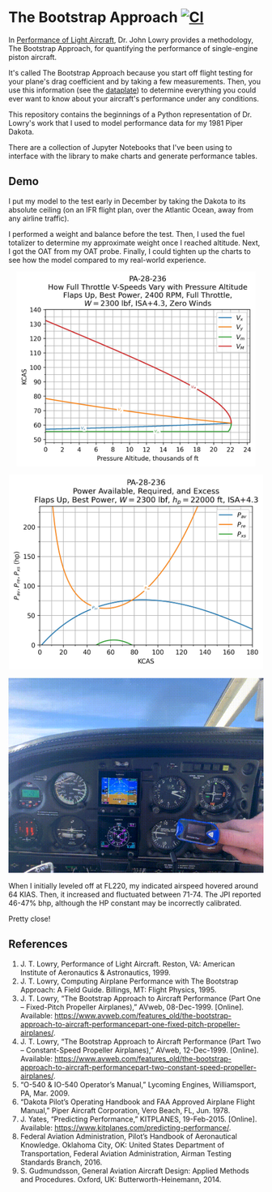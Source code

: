 # The Bootstrap Approach [![CI](https://github.com/rbreslow/the-bootstrap-approach/workflows/CI/badge.svg?branch=master)](https://github.com/rbreslow/the-bootstrap-approach/actions?query=workflow%3ACI)

In [Performance of Light Aircraft](https://arc.aiaa.org/doi/book/10.2514/4.103704), Dr. John Lowry provides a methodology, The Bootstrap Approach, for quantifying the performance of single-engine piston aircraft.

It's called The Bootstrap Approach because you start off flight testing for your plane's drag coefficient and by taking a few measurements. Then, you use this information (see the [dataplate](the_bootstrap_approach/dataplate.py)) to determine everything you could ever want to know about your aircraft's performance under any conditions.

This repository contains the beginnings of a Python representation of Dr. Lowry's work that I used to model performance data for my 1981 Piper Dakota.

There are a collection of Jupyter Notebooks that I've been using to interface with the library to make charts and generate performance tables.

## Demo

I put my model to the test early in December by taking the Dakota to its absolute ceiling (on an IFR flight plan, over the Atlantic Ocean, away from any airline traffic).

I performed a weight and balance before the test. Then, I used the fuel totalizer to determine my approximate weight once I reached altitude. Next, I got the OAT from my OAT probe. Finally, I could tighten up the charts to see how the model compared to my real-world experience.

<p align="center">
  <img src="docs/flight_envelope.jpg" height="384vh" />
</p>

<p align="center">
  <img src="docs/power_curves.jpg" height="384vh" />
</p>

<p align="center">
  <img src="docs/fl220.gif" height="384vh" />
</p>

When I initially leveled off at FL220, my indicated airspeed hovered around 64 KIAS. Then, it increased and fluctuated between 71-74. The JPI reported 46-47% bhp, although the HP constant may be incorrectly calibrated.

Pretty close!

## References

1. J. T. Lowry, Performance of Light Aircraft. Reston, VA: American Institute of Aeronautics & Astronautics, 1999.
1. J. T. Lowry, Computing Airplane Performance with The Bootstrap Approach: A Field Guide. Billings, MT: Flight Physics, 1995.
1. J. T. Lowry, “The Bootstrap Approach to Aircraft Performance (Part One – Fixed-Pitch Propeller Airplanes),” AVweb, 08-Dec-1999. [Online]. Available: https://www.avweb.com/features_old/the-bootstrap-approach-to-aircraft-performancepart-one-fixed-pitch-propeller-airplanes/.
1. J. T. Lowry, “The Bootstrap Approach to Aircraft Performance (Part Two – Constant-Speed Propeller Airplanes),” AVweb, 12-Dec-1999. [Online]. Available: https://www.avweb.com/features_old/the-bootstrap-approach-to-aircraft-performancepart-two-constant-speed-propeller-airplanes/.
1. “O-540 & IO-540 Operator’s Manual,” Lycoming Engines, Williamsport, PA, Mar. 2009.
1. “Dakota Pilot’s Operating Handbook and FAA Approved Airplane Flight Manual,” Piper Aircraft Corporation, Vero Beach, FL, Jun. 1978.
1. J. Yates, “Predicting Performance,” KITPLANES, 19-Feb-2015. [Online]. Available: https://www.kitplanes.com/predicting-performance/.
1. Federal Aviation Administration, Pilot’s Handbook of Aeronautical Knowledge. Oklahoma City, OK: United States Department of Transportation, Federal Aviation Administration, Airman Testing Standards Branch, 2016.
1. S. Gudmundsson, General Aviation Aircraft Design: Applied Methods and Procedures. Oxford, UK: Butterworth-Heinemann, 2014.
